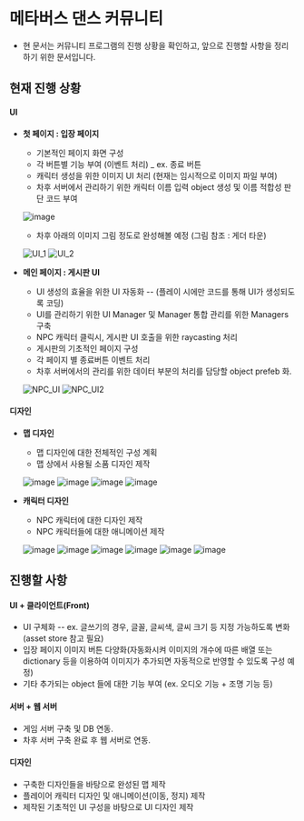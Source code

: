 
# 메타버스 댄스 커뮤니티

* 현 문서는 커뮤니티 프로그램의 진행 상황을 확인하고, 앞으로 진행할 사항을 정리하기 위한 문서입니다. 

##  현재 진행 상황

#### UI
  * __첫 페이지 : 입장 페이지__
    - 기본적인 페이지 화면 구성
    - 각 버튼별 기능 부여 (이벤트 처리) _ ex. 종료 버튼
    - 캐릭터 생성을 위한 이미지 UI 처리 (현재는 임시적으로 이미지 파일 부여)
    - 차후 서버에서 관리하기 위한 캐릭터 이름 입력 object 생성 및 이름 적합성 판단 코드 부여
    
    

     ![image](https://user-images.githubusercontent.com/88349821/179867247-abefb6ee-0a94-4031-bd0a-7e631b1770c3.png)
     
     * 차후 아래의 이미지 그림 정도로 완성해볼 예정 (그림 참조 : 게더 타운)
     
     ![UI_1](https://user-images.githubusercontent.com/88349821/179868547-6de67c12-fd59-4aff-80a7-98b06ae564b9.png)
     ![UI_2](https://user-images.githubusercontent.com/88349821/179868565-d0187983-a14e-4536-aee2-c13dd4c58d7e.png)


  * __메인 페이지 : 게시판 UI__
    - UI 생성의 효율을 위한 UI 자동화 -- (플레이 시에만 코드를 통해 UI가 생성되도록 코딩)
    - UI를 관리하기 위한 UI Manager 및 Manager 통합 관리를 위한 Managers 구축
    - NPC 캐릭터 클릭시, 게시판 UI 호출을 위한 raycasting 처리
    - 게시판의 기초적인 페이지 구성
    - 각 페이지 별 종료버튼 이벤트 처리
    - 차후 서버에서의 관리를 위한 데이터 부분의 처리를 담당할 object prefeb 화.

     
     ![NPC_UI](https://user-images.githubusercontent.com/88349821/179868934-bcabe13b-4735-46d6-aa35-daa0f11e92f3.png)
     ![NPC_UI2](https://user-images.githubusercontent.com/88349821/179868945-85e4574e-89a6-4fd8-9122-e3331f3c0523.png)



#### 디자인
  * __맵 디자인__
    - 맵 디자인에 대한 전체적인 구성 계획
    - 맵 상에서 사용될 소품 디자인 제작

     ![image](https://user-images.githubusercontent.com/88349821/179869228-af385100-c409-4611-a080-f5498c381158.png)
     ![image](https://user-images.githubusercontent.com/88349821/179869246-7c62da60-01c6-4d95-aef7-3fded13a4a73.png)
     ![image](https://user-images.githubusercontent.com/88349821/179869258-73e34cc1-59cf-4019-bd6e-2a2e648fb3bf.png)
     ![image](https://user-images.githubusercontent.com/88349821/179869266-9aa1a26b-30e5-42be-927b-074c65bcb562.png)

    
  * __캐릭터 디자인__
    - NPC 캐릭터에 대한 디자인 제작
    - NPC 캐릭터들에 대한 애니메이션 제작

    ![image](https://user-images.githubusercontent.com/88349821/179869348-3bb90de1-b28c-493f-a536-8bb1c9f18182.png)
    ![image](https://user-images.githubusercontent.com/88349821/179869354-f7afd733-4eaf-40b9-9eb7-0dfeef82eba2.png)
    ![image](https://user-images.githubusercontent.com/88349821/179869473-36d634d4-48cb-43ce-9f37-6aa041840ef1.png)
    ![image](https://user-images.githubusercontent.com/88349821/179869360-cc1f37a3-16a6-40a2-84f3-8864f9a8fefc.png)
    ![image](https://user-images.githubusercontent.com/88349821/179869490-9999807e-c94a-4f34-ad88-0ca8e5f7a921.png)
    ![image](https://user-images.githubusercontent.com/88349821/179869393-22664b71-4b48-4c78-b569-b77ecb5a37ba.png)



## 진행할 사항

#### UI + 클라이언트(Front)
  * UI 구체화 -- ex. 글쓰기의 경우, 글꼴, 글씨색, 글씨 크기 등 지정 가능하도록 변화 (asset store 참고 필요)
  * 입장 페이지 이미지 버튼 다양화(자동화시켜 이미지의 개수에 따른 배열 또는 dictionary 등을 이용하여 이미지가 추가되면 자동적으로 반영할 수 있도록 구성 예정)
  * 기타 추가되는 object 들에 대한 기능 부여 (ex. 오디오 기능 + 조명 기능 등)

#### 서버 + 웹 서버
  * 게임 서버 구축 및 DB 연동.
  * 차후 서버 구축 완료 후 웹 서버로 연동.

#### 디자인
  * 구축한 디자인들을 바탕으로 완성된 맵 제작
  * 플레이어 캐릭터 디자인 및 애니메이션(이동, 정지) 제작 
  * 제작된 기초적인 UI 구성을 바탕으로 UI 디자인 제작
